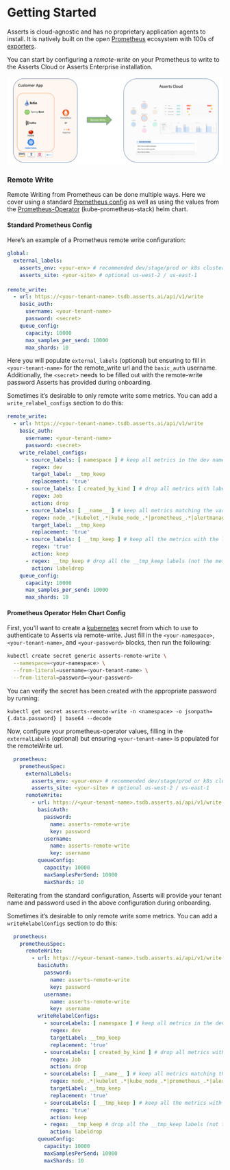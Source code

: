 # Getting Started

Asserts is cloud-agnostic and has no proprietary application agents to install. It is natively built on the open [Prometheus](https://prometheus.io) ecosystem with 100s of [exporters](https://prometheus.io/docs/instrumenting/exporters/).

You can start by configuring a _remote-write_ on your Prometheus to write to the Asserts Cloud or Asserts Enterprise installation.

![](../.gitbook/assets/4.png)

### **Remote Write**

Remote Writing from Prometheus can be done multiple ways. Here we cover using a standard [Prometheus config](https://prometheus.io/docs/prometheus/latest/configuration/configuration/#remote\_write) as well as using the values from the [Prometheus-Operator](https://github.com/prometheus-community/helm-charts/blob/main/charts/kube-prometheus-stack/values.yaml) (kube-prometheus-stack) helm chart.

#### Standard Prometheus Config

Here’s an example of a Prometheus remote write configuration:

```yaml
global:
  external_labels:
    asserts_env: <your-env> # recommended dev/stage/prod or k8s cluster name
    asserts_site: <your-site> # optional us-west-2 / us-east-1

remote_write:
  - url: https://<your-tenant-name>.tsdb.asserts.ai/api/v1/write
    basic_auth:
      username: <your-tenant-name>
      password: <secret>
    queue_config:
      capacity: 10000
      max_samples_per_send: 10000
      max_shards: 10
```

Here you will populate `external_labels` (optional) but ensuring to fill in `<your-tenant-name>` for the remote\_write url and the `basic_auth` username. Additionally, the `<secret>` needs to be filled out with the remote-write password Asserts has provided during onboarding.

Sometimes it’s desirable to only remote write some metrics. You can add a `write_relabel_configs` section to do this:

```yaml
remote_write:
  - url: https://<your-tenant-name>.tsdb.asserts.ai/api/v1/write
    basic_auth:
      username: <your-tenant-name>
      password: <secret>
    write_relabel_configs:
      - source_labels: [ namespace ] # keep all metrics in the dev namespace
        regex: dev
        target_label: __tmp_keep
        replacement: 'true'
      - source_labels: [ created_by_kind ] # drop all metrics with label name -> created_by_kind=Job
        regex: Job
        action: drop
      - source_labels: [ __name__ ] # keep all metrics matching the various metrics names (this will include those outside the dev namespace)
        regex: node_.*|kubelet_.*|kube_node_.*|prometheus_.*|alertmanager_.*
        target_label: __tmp_keep
        replacement: 'true'
      - source_labels: [ __tmp_keep ] # keep all the metrics with the label __tmp_keep=true
        regex: 'true'
        action: keep
      - regex: __tmp_keep # drop all the __tmp_keep labels (not the metric)
        action: labeldrop
    queue_config:
      capacity: 10000
      max_samples_per_send: 10000
      max_shards: 10
```

#### Prometheus Operator Helm Chart Config

First, you'll want to create a [kubernetes](https://kubernetes.io/docs/concepts/configuration/secret/) secret from which to use to authenticate to Asserts via remote-write. Just fill in the `<your-namespace>`, `<your-tenant-name>`, and `<your-password>` blocks, then run the following:

```bash
kubectl create secret generic asserts-remote-write \
  --namespace=<your-namespace> \
  --from-literal=username=<your-tenant-name> \
  --from-literal=password=<your-password>
```

You can verify the secret has been created with the appropriate password by running:

```
kubectl get secret asserts-remote-write -n <namespace> -o jsonpath={.data.password} | base64 --decode
```

Now, configure your prometheus-operator values, filling in the `externalLabels` (optional) but ensuring `<your-tenant-name>` is populated for the remoteWrite url.

```yaml
  prometheus:
    prometheusSpec:
      externalLabels:
        asserts_env: <your-env> # recommended dev/stage/prod or k8s cluster name
        asserts_site: <your-site> # optional us-west-2 / us-east-1
      remoteWrite:
        - url: https://<your-tenant-name>.tsdb.asserts.ai/api/v1/write
          basicAuth:
            password:
              name: asserts-remote-write
              key: password
            username:
              name: asserts-remote-write
              key: username        
          queueConfig:
            capacity: 10000
            maxSamplesPerSend: 10000
            maxShards: 10
```

Reiterating from the standard configuration, Asserts will provide your tenant name and password used in the above configuration during onboarding.

Sometimes it’s desirable to only remote write some metrics. You can add a `writeRelabelConfigs` section to do this:

```yaml
  prometheus:
    prometheusSpec:
      remoteWrite:
        - url: https://<your-tenant-name>.tsdb.asserts.ai/api/v1/write
          basicAuth:
            password:
              name: asserts-remote-write
              key: password
            username:
              name: asserts-remote-write
              key: username      
          writeRelabelConfigs:
            - sourceLabels: [ namespace ] # keep all metrics in the dev namespace
              regex: dev
              targetLabel: __tmp_keep
              replacement: 'true'
            - sourceLabels: [ created_by_kind ] # drop all metrics with label name -> created_by_kind=Job
              regex: Job
              action: drop
            - sourceLabels: [ __name__ ] # keep all metrics matching the various metrics names (this will include those outside the dev namespace)
              regex: node_.*|kubelet_.*|kube_node_.*|prometheus_.*|alertmanager_.*
              targetLabel: __tmp_keep
              replacement: 'true'
            - sourceLabels: [ __tmp_keep ] # keep all the metrics with the label __tmp_keep=true
              regex: 'true'
              action: keep
            - regex: __tmp_keep # drop all the __tmp_keep labels (not the metric)
              action: labeldrop 
          queueConfig:
            capacity: 10000
            maxSamplesPerSend: 10000
            maxShards: 10
```
